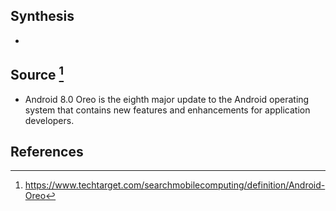 ## Synthesis
- 
## Source [^1]
- Android 8.0 Oreo is the eighth major update to the Android operating system that contains new features and enhancements for application developers.
## References

[^1]: https://www.techtarget.com/searchmobilecomputing/definition/Android-Oreo